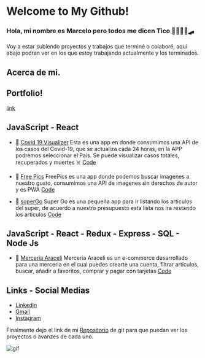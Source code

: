 # Welcome to My Github!



### Hola, mi nombre es Marcelo pero todos me dicen Tico  🤙🏽🏂🏼🛹


Voy a estar subiendo proyectos y trabajos que terminé o colaboré, aqui
abajo podran ver en los que estoy trabajando actualmente y los terminados.

## Acerca de mi.





## Portfolio!
[link](https://ticoxz.github.io/portafolio/)




## JavaScript - React

-   🦠  [Covid 19 Visualizer](https://tico-covid-tracker.netlify.app)  Esta es una app en donde consumimos una API de los casos del Covid-19, que se actualiza cada 24 horas, en la APP podremos seleccionar el Pais. Se puede visualizar casos totales, recuperados y muertes ☠️
  [Code](https://github.com/ticoxz/world-covid-tracker)
    
-   🌄  [Free Pics](https://free-pics-to-go.netlify.app/)  FreePics es una app donde podemos buscar imagenes a nuestro gusto, consumimos una API de imagenes sin derechos de autor y es PWA [Code](https://github.com/ticoxz/Image-gallery-pwa)

-   🛒  [superGo](https://listago.netlify.app/)  Super Go es una pequeña app para ir listando los articulos del super, de acuerdo a nuestro presupuesto esta lista nos ira restando los articulos [Code](https://github.com/ticoxz/Super-Go)



## JavaScript - React - Redux - Express - SQL - Node Js
    
-   🛒  [Merceria Araceli](https://pg-merceria-online.vercel.app/)  Merceria Araceli es un e-commerce desarrollado para una merceria en el cual puedes crearte una cuenta, filtrar articulos, buscar, añadir a favoritos, comprar y pagar con tarjetas  [Code](https://github.com/egoyret/PG_MerceriaOnline)



    

## Links - Social Medias

-   [LinkedIn](https://www.linkedin.com/in/tico-miranda/)
-   [Gmail](mailto:ticomiranda4@gmail.com)
-   [Instagram](https://www.instagram.com/ticomiran/)

Finalmente dejo el link de mi [Repositorio](https://github.com/ticoxz?tab=repositories)   de git para que puedan ver los proyectos o avanzes de cada uno.

![gif](https://media.giphy.com/media/ASd0Ukj0y3qMM/giphy.gif)
